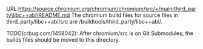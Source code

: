 URL:https://source.chromium.org/chromium/chromium/src/+/main:third_party\libc++abi\README.md
The chromium build files for source files in third_party/libc++abi/src are /buildtools/third_party/libc++abi/.

TODO(crbug.com/1458042): After chromium/src is on Git Submodules, the builds files should be moved
to this directory.
